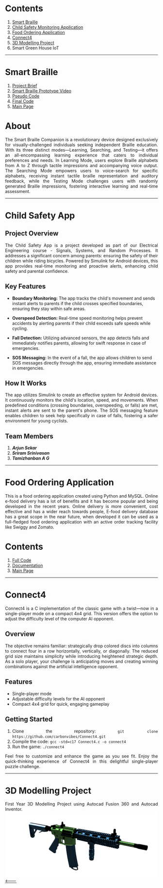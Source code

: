 # Contents
1. [Smart Braille](https://github.com/carbonvibes/Projects/tree/Smart-Braille)
2. [Child Safety Monitoring Application](https://github.com/carbonvibes/Projects/tree/Child-monitoring-app)
3. [Food Ordering Application](https://github.com/carbonvibes/Projects/tree/Food-Ordering-app)
4. [Connect4](https://github.com/carbonvibes/Connect4)
5. [3D Modelling Project](https://github.com/carbonvibes/Projects/tree/3D-Modelling)
6. Smart Green House IoT
   
---
# Smart Braille
1. [Project Brief](https://github.com/carbonvibes/Projects/blob/Smart-Braille/Project_Brief.pdf)
2. [Smart Braille Prototype Video](https://youtu.be/dRJUgBnrWw8)
3. [Pseudo Code](https://github.com/carbonvibes/Projects/blob/Smart-Braille/Pseudo_Code.py)
4. [Final Code](https://github.com/carbonvibes/Projects/blob/Smart-Braille/CODE_FINAL.ino)
5. [Main Page](https://github.com/carbonvibes/Projects)
   
# About
<div align='justify'>
The Smart Braille Companion is a revolutionary device designed exclusively for visually-challenged individuals seeking independent Braille education. With its three distinct modes—Learning, Searching, and Testing—it offers an all-encompassing learning experience that caters to individual preferences and needs.
In Learning Mode, users explore Braille alphabets from A to Z through tactile impressions and accompanying voice output. 
The Searching Mode empowers users to voice-search for specific alphabets, receiving instant tactile braille representation and auditory feedback, while the Testing Mode challenges users with randomly generated Braille impressions, fostering interactive learning and real-time assessment. </div>

---
# Child Safety App

## Project Overview

<div align="justify"> The Child Safety App is a project developed as part of our Electrical Engineering course - Signals, Systems, and Random Processes. It addresses a significant concern among parents: ensuring the safety of their children while riding bicycles. Powered by Simulink for Android devices, this app provides real-time monitoring and proactive alerts, enhancing child safety and parental confidence. </div>

## Key Features

- **Boundary Monitoring:** The app tracks the child's movement and sends instant alerts to parents if the child crosses specified boundaries, ensuring they stay within safe areas.
  
- **Overspeed Detection:** Real-time speed monitoring helps prevent accidents by alerting parents if their child exceeds safe speeds while cycling.
  
- **Fall Detection:** Utilizing advanced sensors, the app detects falls and immediately notifies parents, allowing for swift response in case of emergencies.
  
- **SOS Messaging:** In the event of a fall, the app allows children to send SOS messages directly through the app, ensuring immediate assistance in emergencies.

## How It Works

<div align="justify"> The app utilizes Simulink to create an effective system for Android devices. It continuously monitors the child's location, speed, and movements. When predefined conditions (crossing boundaries, overspeeding, or falls) are met, instant alerts are sent to the parent's phone. The SOS messaging feature enables children to seek help specifically in case of falls, fostering a safer environment for young cyclists. </div>

## Team Members
1. **_Arjun Sekar_**
2. **_Sriram Srinivasan_**
3. **_Tamizhanban A G_**

---
# Food Ordering Application
<div align='justify'>
This is a food ordering application created using Python and MySQL. Online e-food delivery has a lot of benefits and it has become popular and being developed in the recent years. Online delivery is more convenient, cost effective and has a wider reach towards people, E-food delivery database has a great scope in the near future, when developed it can be used as a full-fledged food ordering application with an active order tracking facility like Swiggy and Zomato.
   
# Contents
1. [Full Code](https://github.com/carbonvibes/Projects/blob/Food-Ordering-app/menu.py)
2. [Documentation](https://github.com/carbonvibes/Projects/blob/Food-Ordering-app/Food%20Delivery%20Database.pdf)
3. [Main Page](https://github.com/carbonvibes/Projects)

---
# Connect4

Connect4 is a C implementation of the classic game with a twist—now in a single-player mode on a compact 4x4 grid. This version offers the option to adjust the difficulty level of the computer AI opponent.

## Overview

The objective remains familiar: strategically drop colored discs into columns to connect four in a row horizontally, vertically, or diagonally. The reduced grid size maintains simplicity while introducing heightened strategic depth. As a solo player, your challenge is anticipating moves and creating winning combinations against the artificial intelligence opponent.

## Features

- Single-player mode
- Adjustable difficulty levels for the AI opponent
- Compact 4x4 grid for quick, engaging gameplay

## Getting Started

1. Clone the repository: `git clone https://github.com/carbonvibes/Connect4.git`
2. Compile the code: `gcc -std=c17 Connect4.c -o connect4`
3. Run the game: `./connect4`

Feel free to customize and enhance the game as you see fit. Enjoy the quick-thinking experience of Connect4 in this delightful single-player puzzle challenge.

---
# 3D Modelling Project
First Year 3D Modelling Project using Autocad Fusion 360 and Autocad Inventor.
![Alt Text](https://github.com/carbonvibes/Projects/blob/3D-Modelling/m4%20v1.png)
[<---](https://github.com/carbonvibes/Projects)

